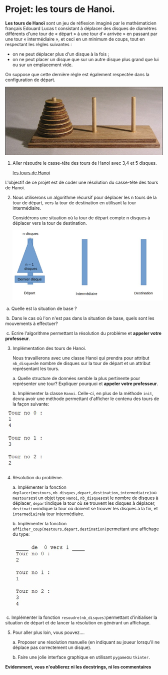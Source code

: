 # Projet: les tours de Hanoi. 



**Les tours de Hanoï** sont un jeu de réflexion imaginé par le mathématicien français Edouard Lucas  t consistant à déplacer des disques de diamètres différents d'une tour de « départ » à une tour d'« arrivée » en passant par une tour « intermédiaire », et ceci en un minimum de coups, tout en respectant les règles suivantes :

- on ne peut déplacer plus d'un disque à la fois ;
- on ne peut placer un disque que sur un autre disque plus grand que lui ou sur un emplacement vide.

On suppose que cette dernière règle est également respectée dans la configuration de départ.

![](/projets/LesToursDeHanoi/IMG/imagetourdehanoi.jpg)



1. Aller résoudre le casse-tête des tours de Hanoi avec 3,4 et 5 disques. 

   [les tours de Hanoi](http://championmath.free.fr/tourhanoi.htm)

L'objectif de ce projet est de coder une résolution du casse-tête des tours de Hanoi. 

2. Nous utiliserons un algorithme récursif pour déplacer les n tours de la tour de départ, vers la tour de destination en utilisant la tour intermédiaire. 

   Considérons une situation où la tour de départ compte n disques à déplacer vers la tour de destination. 

   ![](/projets/LesToursDeHanoi/IMG/algorec.jpg)

​	a. Quelle est la situation de base ? 

​	b. Dans le cas où l'on n'est pas dans la situation de base, quels sont les mouvements à effectuer? 

​	c. Ecrire l'algorithme permettant la résolution du probléme et **appeler votre professeur**. 

3. Implémentation des tours de Hanoi. 

   Nous travaillerons avec une classe Hanoi qui prendra pour attribut `nb_disques`le nombre de disques sur la tour de départ et un attribut représentant les tours. 

   a. Quelle structure de données semble la plus pertinente pour représenter une tour? Expliquer pourquoi et **appeler votre professeur**. 

   b. Implémenter la classe `Hanoi`. Celle-ci, en plus de la méthode `init`, devra avoir une méthode permettant d'afficher le contenu des tours de la façon suivante: 

![](/projets/LesToursDeHanoi/IMG/affichagetours.jpg)

4. Résolution du problème. 

   a. Implémenter la fonction `deplacer(mestours,nb_disques,depart,destination,intermediaire)`où `mestours`est un objet type `Hanoi`, `nb_disques`est le nombre de disques à déplacer, `depart`indique la tour où se trouvent les disques à déplacer, `destination`indique la tour où doivent se trouver les disques à la fin, et `intermediaire`la tour intermédiaire. 

   b. Implémenter la fonction `afficher_coup(mestours,depart,destination)`permettant une affichage du type:

   ![](/projets/LesToursDeHanoi/IMG/affichagetour.jpg)

​	c. Implémenter la fonction `resoudre(nb_disques)`permettant d'initialiser la situation de départ et de 		lancer la résolution en générant un affichage. 

5. Pour aller plus loin, vous pouvez....

   a. Proposer une résolution manuelle (en indiquant au joueur lorsqu'il ne déplace pas correctement un disque). 

   b. Faire une jolie interface graphique en utilisant `pygame`ou `tkinter`.


**Evidemment, vous n'oublierez ni les docstrings, ni les commentaires**





